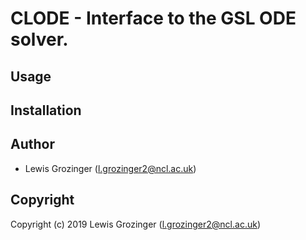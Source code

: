 # CLODE - Interface to the GSL ODE solver.

## Usage

## Installation

## Author

* Lewis Grozinger (l.grozinger2@ncl.ac.uk)

## Copyright

Copyright (c) 2019 Lewis Grozinger (l.grozinger2@ncl.ac.uk)
